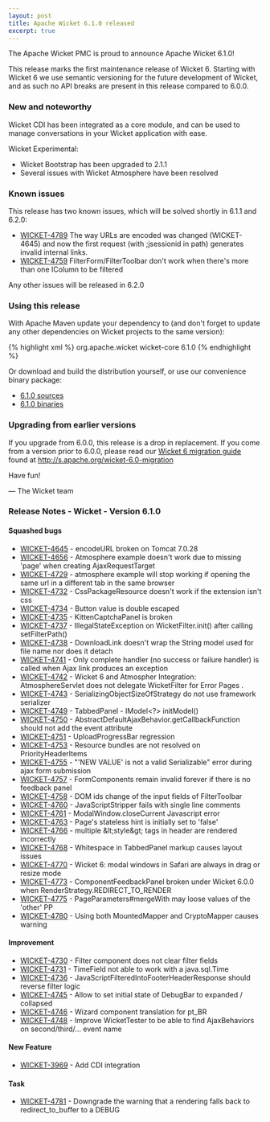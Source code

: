 ```yaml
---
layout: post
title: Apache Wicket 6.1.0 released
excerpt: true
---
```


The Apache Wicket PMC is proud to announce Apache Wicket 6.1.0!

This release marks the first maintenance release of Wicket 6. Starting with Wicket 6 we use semantic versioning for the future development of Wicket, and as such no API breaks are present in this release compared to 6.0.0.

### New and noteworthy

Wicket CDI has been integrated as a core module, and can be used to manage conversations in your Wicket application with ease.

Wicket Experimental:

 * Wicket Bootstrap has been upgraded to 2.1.1
 * Several issues with Wicket Atmosphere have been resolved

### Known issues

This release has two known issues, which will be solved shortly in 6.1.1 and 6.2.0:

 * [WICKET-4789](https://issues.apache.org/jira/browse/WICKET-4789)
   The way URLs are encoded was changed (WICKET-4645) and now the first 
   request (with ;jsessionid in path) generates invalid internal links.
 * [WICKET-4759](https://issues.apache.org/jira/browse/WICKET-4759)
   FilterForm/FilterToolbar don't work when there's more than one IColumn to 
   be filtered

Any other issues will be released in 6.2.0

### Using this release

With Apache Maven update your dependency to (and don't forget to update any other dependencies on Wicket projects to the same version):

{% highlight xml %}
<dependency>
    <groupId>org.apache.wicket</groupId>
    <artifactId>wicket-core</artifactId>
    <version>6.1.0</version>
</dependency>
{% endhighlight %}

Or download and build the distribution yourself, or use our convenience binary package:

 * [6.1.0 sources](http://www.apache.org/dyn/closer.cgi/wicket/6.1.0)
 * [6.1.0 binaries](http://www.apache.org/dyn/closer.cgi/wicket/6.1.0/binaries)

### Upgrading from earlier versions
 
If you upgrade from 6.0.0, this release is a drop in replacement. If you come from a version prior to 6.0.0, please read our [Wicket 6 migration guide](http://s.apache.org/wicket-6.0-migration) found at http://s.apache.org/wicket-6.0-migration

Have fun!

— The Wicket team
 
### Release Notes - Wicket - Version 6.1.0

#### Squashed bugs

 * [WICKET-4645](https://issues.apache.org/jira/browse/WICKET-4645) - encodeURL broken on Tomcat 7.0.28
 * [WICKET-4656](https://issues.apache.org/jira/browse/WICKET-4656) - Atmosphere example doesn&#x27;t work due to missing &#x27;page&#x27; when creating AjaxRequestTarget
 * [WICKET-4729](https://issues.apache.org/jira/browse/WICKET-4729) - atmosphere example will stop working if opening the same url in a different tab in the same browser
 * [WICKET-4732](https://issues.apache.org/jira/browse/WICKET-4732) - CssPackageResource doesn&#x27;t work if the extension isn&#x27;t css
 * [WICKET-4734](https://issues.apache.org/jira/browse/WICKET-4734) - Button value is double escaped
 * [WICKET-4735](https://issues.apache.org/jira/browse/WICKET-4735) - KittenCaptchaPanel is broken
 * [WICKET-4737](https://issues.apache.org/jira/browse/WICKET-4737) - IllegalStateException on WicketFilter.init() after calling setFilterPath()
 * [WICKET-4738](https://issues.apache.org/jira/browse/WICKET-4738) - DownloadLink doesn&#x27;t wrap the String model used for file name nor does it detach
 * [WICKET-4741](https://issues.apache.org/jira/browse/WICKET-4741) - Only complete handler (no success or failure handler) is called when Ajax link produces an exception
 * [WICKET-4742](https://issues.apache.org/jira/browse/WICKET-4742) - Wicket 6 and Atmospher Integration:  AtmosphereServlet does not delegate WicketFilter for Error Pages .
 * [WICKET-4743](https://issues.apache.org/jira/browse/WICKET-4743) - SerializingObjectSizeOfStrategy do not use framework serializer
 * [WICKET-4749](https://issues.apache.org/jira/browse/WICKET-4749) - TabbedPanel - IModel&lt;?&gt; initModel()
 * [WICKET-4750](https://issues.apache.org/jira/browse/WICKET-4750) - AbstractDefaultAjaxBehavior.getCallbackFunction should not add the event attribute
 * [WICKET-4751](https://issues.apache.org/jira/browse/WICKET-4751) - UploadProgressBar regression
 * [WICKET-4753](https://issues.apache.org/jira/browse/WICKET-4753) - Resource bundles are not resolved on PriorityHeaderItems
 * [WICKET-4755](https://issues.apache.org/jira/browse/WICKET-4755) - &quot;&#x27;NEW VALUE&#x27; is not a valid Serializable&quot; error during ajax form submission
 * [WICKET-4757](https://issues.apache.org/jira/browse/WICKET-4757) - FormComponents remain invalid forever if there is no feedback panel
 * [WICKET-4758](https://issues.apache.org/jira/browse/WICKET-4758) - DOM ids change of the input fields of FilterToolbar
 * [WICKET-4760](https://issues.apache.org/jira/browse/WICKET-4760) - JavaScriptStripper fails with single line comments
 * [WICKET-4761](https://issues.apache.org/jira/browse/WICKET-4761) - ModalWindow.closeCurrent Javascript error
 * [WICKET-4763](https://issues.apache.org/jira/browse/WICKET-4763) - Page&#x27;s stateless hint is initially set to &#x27;false&#x27;
 * [WICKET-4766](https://issues.apache.org/jira/browse/WICKET-4766) - multiple &amp;lt;style&amp;gt; tags in header are rendered incorrectly
 * [WICKET-4768](https://issues.apache.org/jira/browse/WICKET-4768) - Whitespace in TabbedPanel markup causes layout issues
 * [WICKET-4770](https://issues.apache.org/jira/browse/WICKET-4770) - Wicket 6: modal windows in Safari are always in drag or resize mode
 * [WICKET-4773](https://issues.apache.org/jira/browse/WICKET-4773) - ComponentFeedbackPanel broken under Wicket 6.0.0 when RenderStrategy.REDIRECT_TO_RENDER
 * [WICKET-4775](https://issues.apache.org/jira/browse/WICKET-4775) - PageParameters#mergeWith may loose values of the &#x27;other&#x27; PP
 * [WICKET-4780](https://issues.apache.org/jira/browse/WICKET-4780) - Using both MountedMapper and CryptoMapper causes warning

#### Improvement

 * [WICKET-4730](https://issues.apache.org/jira/browse/WICKET-4730) - Filter component does not clear filter fields
 * [WICKET-4731](https://issues.apache.org/jira/browse/WICKET-4731) - TimeField not able to work with a java.sql.Time
 * [WICKET-4736](https://issues.apache.org/jira/browse/WICKET-4736) - JavaScriptFilteredIntoFooterHeaderResponse should reverse filter logic
 * [WICKET-4745](https://issues.apache.org/jira/browse/WICKET-4745) - Allow to set initial state of DebugBar to expanded / collapsed
 * [WICKET-4746](https://issues.apache.org/jira/browse/WICKET-4746) - Wizard component translation for pt_BR
 * [WICKET-4748](https://issues.apache.org/jira/browse/WICKET-4748) - Improve WicketTester to be able to find AjaxBehaviors on second/third/... event name

#### New Feature

 * [WICKET-3969](https://issues.apache.org/jira/browse/WICKET-3969) - Add CDI integration

#### Task

 * [WICKET-4781](https://issues.apache.org/jira/browse/WICKET-4781) - Downgrade the warning that a rendering falls back to redirect_to_buffer to a DEBUG
 